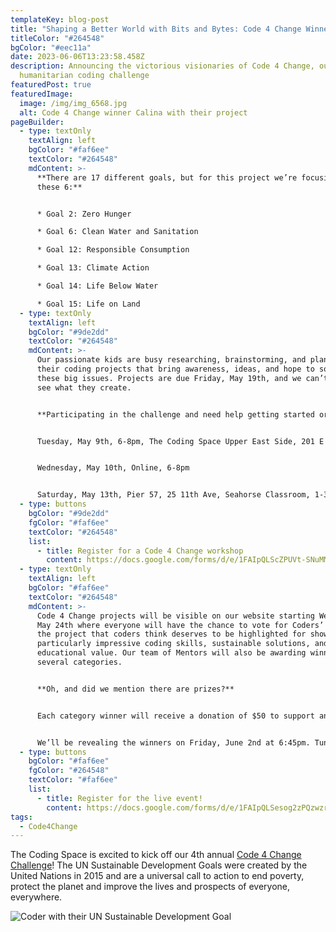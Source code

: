 ```yaml
---
templateKey: blog-post
title: "Shaping a Better World with Bits and Bytes: Code 4 Change Winners Revealed!"
titleColor: "#264548"
bgColor: "#eec11a"
date: 2023-06-06T13:23:58.458Z
description: Announcing the victorious visionaries of Code 4 Change, our
  humanitarian coding challenge
featuredPost: true
featuredImage:
  image: /img/img_6568.jpg
  alt: Code 4 Change winner Calina with their project
pageBuilder:
  - type: textOnly
    textAlign: left
    bgColor: "#faf6ee"
    textColor: "#264548"
    mdContent: >-
      **There are 17 different goals, but for this project we’re focusing on
      these 6:**


      * Goal 2: Zero Hunger

      * Goal 6: Clean Water and Sanitation

      * Goal 12: Responsible Consumption

      * Goal 13: Climate Action

      * Goal 14: Life Below Water

      * Goal 15: Life on Land
  - type: textOnly
    textAlign: left
    bgColor: "#9de2dd"
    textColor: "#264548"
    mdContent: >-
      Our passionate kids are busy researching, brainstorming, and planning out
      their coding projects that bring awareness, ideas, and hope to solving
      these big issues. Projects are due Friday, May 19th, and we can’t wait to
      see what they create. 


      **Participating in the challenge and need help getting started or stuck on a particular part of your project? We’ll be hosting several workshops leading up to the deadline:**


      Tuesday, May 9th, 6-8pm, The Coding Space Upper East Side, 201 E 83rd St


      Wednesday, May 10th, Online, 6-8pm


      Saturday, May 13th, Pier 57, 25 11th Ave, Seahorse Classroom, 1-3pm
  - type: buttons
    bgColor: "#9de2dd"
    fgColor: "#faf6ee"
    textColor: "#264548"
    list:
      - title: Register for a Code 4 Change workshop
        content: https://docs.google.com/forms/d/e/1FAIpQLScZPUVt-SNuMMsGi-ios0oiidorjkpteFannhKZI82h-7A3Yw/viewform
  - type: textOnly
    textAlign: left
    bgColor: "#faf6ee"
    textColor: "#264548"
    mdContent: >-
      Code 4 Change projects will be visible on our website starting Wednesday,
      May 24th where everyone will have the chance to vote for Coders’ Choice —
      the project that coders think deserves to be highlighted for showcasing
      particularly impressive coding skills, sustainable solutions, and
      educational value. Our team of Mentors will also be awarding winners in
      several categories.


      **Oh, and did we mention there are prizes?**


      Each category winner will receive a donation of $50 to support an organization that embodies the spirit of Code 4 Change, as well as a certificate of achievement. All projects will be featured on the TCS website, and winning projects will be showcased in a special blog.


      We’ll be revealing the winners on Friday, June 2nd at 6:45pm. Tune in on Instagram to watch the livestream or see it in person at our Upper East Side location. Doors open at 6!
  - type: buttons
    bgColor: "#faf6ee"
    fgColor: "#264548"
    textColor: "#faf6ee"
    list:
      - title: Register for the live event!
        content: https://docs.google.com/forms/d/e/1FAIpQLSesog2zPQzwzrPEKB4uh3GShY9Pv72ZP_e8hzqSvlApCFbPbg/viewform
tags:
  - Code4Change
---
```

The Coding Space is excited to kick off our 4th annual [Code 4 Change Challenge](https://www.thecodingspace.com/code-4-change/)! The UN Sustainable Development Goals were created by the United Nations in 2015 and are a universal call to action to end poverty, protect the planet and improve the lives and prospects of everyone, everywhere.

![Coder with their UN Sustainable Development Goal](/img/img_9873-1-.jpg)